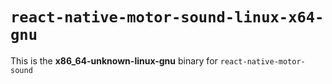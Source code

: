 # `react-native-motor-sound-linux-x64-gnu`

This is the **x86_64-unknown-linux-gnu** binary for `react-native-motor-sound`
